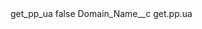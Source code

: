 <?xml version="1.0" encoding="UTF-8"?>
<CustomMetadata xmlns="http://soap.sforce.com/2006/04/metadata" xmlns:xsi="http://www.w3.org/2001/XMLSchema-instance" xmlns:xsd="http://www.w3.org/2001/XMLSchema">
    <label>get_pp_ua</label>
    <protected>false</protected>
    <values>
        <field>Domain_Name__c</field>
        <value xsi:type="xsd:string">get.pp.ua</value>
    </values>
</CustomMetadata>
